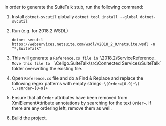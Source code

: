 ﻿In order to generate the SuiteTalk stub, run the following command:

1. Install `dotnet-svcutil` globally
   `dotnet tool install --global dotnet-svcutil`

2. Run (e.g. for 2018.2 WSDL)

   ```
   dotnet svcutil https://webservices.netsuite.com/wsdl/v2018_2_0/netsuite.wsdl -n "*,SuiteTalk"
   ```

3. This will generate a `Reference.cs file in `<SolutionDir>\2018.2\ServiceReference`. Move this file to 
   `<SolutionDir>\Celigo.SuiteTalk\src\Connected Services\SuiteTalk` folder overwriting the existing file. 
   
4. Open `Reference.cs` file and do a Find & Replace and replace the following regex patterns with empty strings:
    `\(Order=[0-9]+\)`
    `\,\sOrder=[0-9]+`

5. Ensure that all `Order` attributes have been removed from XmlElementAttribute annotations by searching for the text `Order=`.
   If there are any ordering left, remove them as well.

5. Build the project.